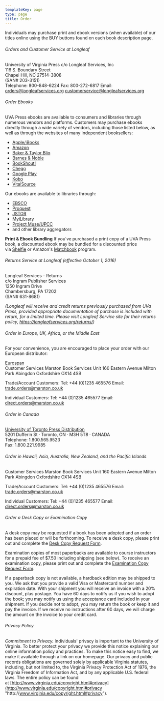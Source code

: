 ```yaml
---
templateKey: page
type: page
title: Order
---
```

Individuals may purchase print and ebook versions (when available) of our titles online using the BUY buttons found on each book description page.

###### Orders and Customer Service at Longleaf

University of Virginia Press c/o Longleaf Services, Inc\
116 S. Boundary Street\
Chapel Hill, NC 27514-3808\
(SAN# 203-3151)\
Telephone: 800-848-6224 Fax: 800-272-6817
Email: [orders@longleafservices.org](mailto:orders@longleafservices.org)
[customerservice@longleafservices.org](mailto:customerservice@longleafservices.org)

###### Order Ebooks

UVA Press ebooks are available to consumers and libraries through numerous vendors and platforms. Customers may purchase ebooks directly through a wide variety of vendors, including those listed below, as well as through the websites of many independent booksellers:

* [Apple/iBooks](http://apple.com/ibooks)
* [Amazon](http://www.amazon.com/books "Amazon Books")
* [Baker & Taylor Blio](https://www.blio.com/)
* [Barnes & Noble](http://www.barnesandnoble.com/)
* [BookShout!](http://bookshout.com/)
* [Chegg](http://www.chegg.com/)
* [Google Play](https://play.google.com/store/books)
* [Kobo](http://www.kobobooks.com/)
* [VitalSource](http://www.vitalsource.com/Pages/home.aspx)

Our ebooks are available to libraries through:

* [EBSCO](http://www.ebscohost.com/)
* [Proquest](https://www.proquest.com/)
* [JSTOR](http://www.jstor.org/)
* [MyiLibrary](https://www.myilibrary.com/Home.aspx)
* [Project Muse/UPCC](http://muse.jhu.edu/about/UPCC.html)
* and other library aggregators

**Print & Ebook Bundling** If you've purchased a print copy of a UVA Press book, a discounted ebook may be bundled for a discounted price via [Shelfie](http://www.shelfie.com/) or Amazon's [Matchbook](https://www.amazon.com/gp/digital/ep-landing-page?ie=UTF8&*Version*=1&*entries*=0) program.

###### Returns Service at Longleaf (effective October 1, 2016)

Longleaf Services – Returns\
c/o Ingram Publisher Services\
1250 Ingram Drive\
Chambersburg, PA 17202\
(SAN# 631-8681)

*(Longleaf will receive and credit returns previously purchased from UVa Press, provided appropriate documentation of purchase is included with return, for a limited time. Please visit Longleaf Service site for their returns policy, <https://longleafservices.org/returns/>)*

###### Order in Europe, UK, Africa, or the Middle East

For your convenience, you are encouraged to place your order with our European distributor:

[Eurospan](http://www.eurospanbookstore.com/)\
Customer Services
Marston Book Services
Unit 160 Eastern Avenue
Milton Park
Abingdon
Oxfordshire OX14 4SB

Trade/Account Customers:
Tel: +44 (0)1235 465576
Email: [trade.orders@marston.co.uk](trade.orders@marston.co.uk)
 
Individual Customers:
Tel: +44 (0)1235 465577
Email: [direct.orders@marston.co.uk](direct.orders@marston.co.uk)

###### Order in Canada

[U](http://www.sbookscan.com/)[niversity of Toronto Press Distribution](http://www.utpdistribution.com/customer_info.php?section=Customer%20Information&sectionID=3&subsectionID=1&pageID=1)\
5201 Dufferin St · Toronto, ON · M3H 5T8 · CANADA\
Telephone: 1.800.565.9523\
Fax: 1.800.221.9985

###### Order in Hawaii, Asia, Australia, New Zealand, and the Pacific Islands

Customer Services
Marston Book Services
Unit 160 Eastern Avenue
Milton Park
Abingdon
Oxfordshire OX14 4SB

Trade/Account Customers:
Tel: +44 (0)1235 465576
Email: [trade.orders@marston.co.uk](trade.orders@marston.co.uk)
 
Individual Customers:
Tel: +44 (0)1235 465577
Email: [direct.orders@marston.co.uk](direct.orders@marston.co.uk)

###### Order a Desk Copy or Examination Copy

A desk copy may be requested if a book has been adopted and an order has been placed or will be forthcoming. To receive a desk copy, please print out and complete the [Desk Copy Request Form](https://www.upress.virginia.edu/content/desk-copy-request-form "Desk Copy").

Examination copies of most paperbacks are available to course instructors for a prepaid fee of $7.50 including shipping (see below). To receive an examination copy, please print out and complete the [Examination Copy Request Form](https://www.upress.virginia.edu/content/exam-copy-request-form "Exam Copy").

If a paperback copy is not available, a hardback edition may be shipped to you. We ask that you provide a valid Visa or Mastercard number and expiration date. With your shipment you will receive an invoice with a 20% discount, plus postage. You have 60 days to notify us if you wish to adopt the book; you may notify us using the acceptance card included in your shipment. If you decide not to adopt, you may return the book or keep it and pay the invoice. If we receive no instructions after 60 days, we will charge the amount on the invoice to your credit card.

###### Privacy Policy

*Commitment to Privacy.* Individuals' privacy is important to the University of Virginia. To better protect your privacy we provide this notice explaining our online information policy and practices. To make this notice easy to find, we make it available through a link on our homepage. Our privacy and public records obligations are governed solely by applicable Virginia statutes, including, but not limited to, the Virginia Privacy Protection Act of 1976, the Virginia Freedom of Information Act, and by any applicable U.S. federal laws. The entire policy can be found at [http://www.virginia.edu/copyright.html#privacy](http://www.virginia.edu/copyright.html#privacy "http\://www.virginia.edu/copyright.html#privacy").